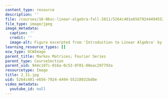 ```yaml
---
content_type: resource
description: ''
file: /courses/18-06sc-linear-algebra-fall-2011/5264c401e6567924449455218032bd8e_2_11.jpg
file_type: image/jpeg
image_metadata:
  caption: ''
  credit: ''
  image-alt: Figure excerpted from 'Introduction to Linear Algebra' by G.S. Strang
learning_resource_types: []
ocw_type: OCWImage
parent_title: Markov Matrices; Fourier Series
parent_type: CourseSection
parent_uid: 944c197c-016a-0c53-8f01-08eac297793a
resourcetype: Image
title: 2_11.jpg
uid: 5264c401-e656-7924-4494-55218032bd8e
video_metadata:
  youtube_id: null
---
```

